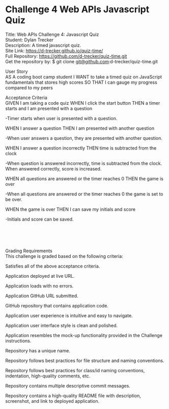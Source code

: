 # Challenge 4 Web APIs Javascript Quiz

Title: Web APIs Challenge 4: Javascript Quiz </br>
Student: Dylan Trecker</br>
Description: A timed javascript quiz.</br>
Site Link: https://d-trecker.github.io/quiz-time/ </br>
Full Repository: https://github.com/d-trecker/quiz-time.git </br>
Get the repository by: $ git clone git@github.com:d-trecker/quiz-time.git </br>

User Story <br>
AS A coding boot camp student
I WANT to take a timed quiz on JavaScript fundamentals that stores high scores
SO THAT I can gauge my progress compared to my peers

Acceptance Criteria <br>
GIVEN I am taking a code quiz
WHEN I click the start button
THEN a timer starts and I am presented with a question

-Timer starts when user is presented with a question.

WHEN I answer a question
THEN I am presented with another question

-When user answers a question, they are presented with another question.

WHEN I answer a question incorrectly
THEN time is subtracted from the clock

-When question is answered incorrectly, time is subtracted from the clock. When answered correctly, score is increased.

WHEN all questions are answered or the timer reaches 0
THEN the game is over

-When all questions are answered or the timer reaches 0 the game is set to be over.

WHEN the game is over
THEN I can save my initials and score

-Initials and score can be saved.

<br>
<br>
<br>
<br>
Grading Requirements <br>
This challenge is graded based on the following criteria:

Satisfies all of the above acceptance criteria.

Application deployed at live URL.

Application loads with no errors.

Application GitHub URL submitted.

GitHub repository that contains application code.

Application user experience is intuitive and easy to navigate.

Application user interface style is clean and polished.

Application resembles the mock-up functionality provided in the Challenge instructions.

Repository has a unique name.

Repository follows best practices for file structure and naming conventions.

Repository follows best practices for class/id naming conventions, indentation, high-quality comments, etc.

Repository contains multiple descriptive commit messages.

Repository contains a high-quality README file with description, screenshot, and link to deployed application.
